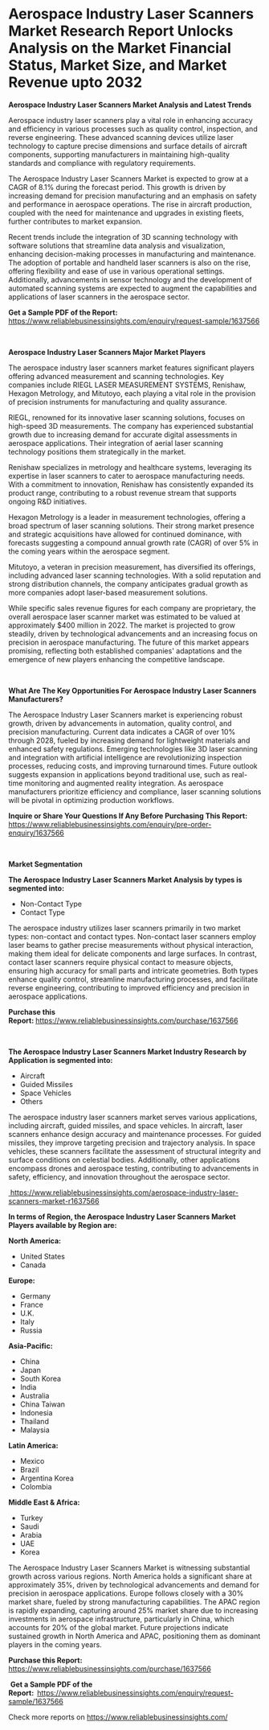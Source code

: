 <p><h1>Aerospace Industry Laser Scanners Market Research Report Unlocks Analysis on the Market Financial Status, Market Size, and Market Revenue upto 2032</h1></p><p><strong>Aerospace Industry Laser Scanners Market Analysis and Latest Trends</strong></p>
<p><p>Aerospace industry laser scanners play a vital role in enhancing accuracy and efficiency in various processes such as quality control, inspection, and reverse engineering. These advanced scanning devices utilize laser technology to capture precise dimensions and surface details of aircraft components, supporting manufacturers in maintaining high-quality standards and compliance with regulatory requirements.</p><p>The Aerospace Industry Laser Scanners Market is expected to grow at a CAGR of 8.1% during the forecast period. This growth is driven by increasing demand for precision manufacturing and an emphasis on safety and performance in aerospace operations. The rise in aircraft production, coupled with the need for maintenance and upgrades in existing fleets, further contributes to market expansion.</p><p>Recent trends include the integration of 3D scanning technology with software solutions that streamline data analysis and visualization, enhancing decision-making processes in manufacturing and maintenance. The adoption of portable and handheld laser scanners is also on the rise, offering flexibility and ease of use in various operational settings. Additionally, advancements in sensor technology and the development of automated scanning systems are expected to augment the capabilities and applications of laser scanners in the aerospace sector.</p></p>
<p><strong>Get a Sample PDF of the Report:&nbsp;</strong> <a href="https://www.reliablebusinessinsights.com/enquiry/request-sample/1637566?utm_campaign=2190&utm_medium=2&utm_source=Github&utm_content=ia&utm_term=23032025&utm_id=aerospace-industry-laser-scanners">https://www.reliablebusinessinsights.com/enquiry/request-sample/1637566</a></p>
<p>&nbsp;</p>
<p><strong>Aerospace Industry Laser Scanners Major Market Players</strong></p>
<p><p>The aerospace industry laser scanners market features significant players offering advanced measurement and scanning technologies. Key companies include RIEGL LASER MEASUREMENT SYSTEMS, Renishaw, Hexagon Metrology, and Mitutoyo, each playing a vital role in the provision of precision instruments for manufacturing and quality assurance.</p><p>RIEGL, renowned for its innovative laser scanning solutions, focuses on high-speed 3D measurements. The company has experienced substantial growth due to increasing demand for accurate digital assessments in aerospace applications. Their integration of aerial laser scanning technology positions them strategically in the market.</p><p>Renishaw specializes in metrology and healthcare systems, leveraging its expertise in laser scanners to cater to aerospace manufacturing needs. With a commitment to innovation, Renishaw has consistently expanded its product range, contributing to a robust revenue stream that supports ongoing R&D initiatives.</p><p>Hexagon Metrology is a leader in measurement technologies, offering a broad spectrum of laser scanning solutions. Their strong market presence and strategic acquisitions have allowed for continued dominance, with forecasts suggesting a compound annual growth rate (CAGR) of over 5% in the coming years within the aerospace segment.</p><p>Mitutoyo, a veteran in precision measurement, has diversified its offerings, including advanced laser scanning technologies. With a solid reputation and strong distribution channels, the company anticipates gradual growth as more companies adopt laser-based measurement solutions.</p><p>While specific sales revenue figures for each company are proprietary, the overall aerospace laser scanner market was estimated to be valued at approximately $400 million in 2022. The market is projected to grow steadily, driven by technological advancements and an increasing focus on precision in aerospace manufacturing. The future of this market appears promising, reflecting both established companies' adaptations and the emergence of new players enhancing the competitive landscape.</p></p>
<p>&nbsp;</p>
<p><strong>What Are The Key Opportunities For Aerospace Industry Laser Scanners Manufacturers?</strong></p>
<p><p>The Aerospace Industry Laser Scanners market is experiencing robust growth, driven by advancements in automation, quality control, and precision manufacturing. Current data indicates a CAGR of over 10% through 2028, fueled by increasing demand for lightweight materials and enhanced safety regulations. Emerging technologies like 3D laser scanning and integration with artificial intelligence are revolutionizing inspection processes, reducing costs, and improving turnaround times. Future outlook suggests expansion in applications beyond traditional use, such as real-time monitoring and augmented reality integration. As aerospace manufacturers prioritize efficiency and compliance, laser scanning solutions will be pivotal in optimizing production workflows.</p></p>
<p><strong>Inquire or Share Your Questions If Any Before Purchasing This Report:</strong> <a href="https://www.reliablebusinessinsights.com/enquiry/pre-order-enquiry/1637566?utm_campaign=2190&utm_medium=2&utm_source=Github&utm_content=ia&utm_term=23032025&utm_id=aerospace-industry-laser-scanners">https://www.reliablebusinessinsights.com/enquiry/pre-order-enquiry/1637566</a></p>
<p>&nbsp;</p>
<p><strong>Market Segmentation</strong></p>
<p><strong>The Aerospace Industry Laser Scanners Market Analysis by types is segmented into:</strong></p>
<p><ul><li>Non-Contact Type</li><li>Contact Type</li></ul></p>
<p><p>The aerospace industry utilizes laser scanners primarily in two market types: non-contact and contact types. Non-contact laser scanners employ laser beams to gather precise measurements without physical interaction, making them ideal for delicate components and large surfaces. In contrast, contact laser scanners require physical contact to measure objects, ensuring high accuracy for small parts and intricate geometries. Both types enhance quality control, streamline manufacturing processes, and facilitate reverse engineering, contributing to improved efficiency and precision in aerospace applications.</p></p>
<p><strong>Purchase this Report:&nbsp;</strong><a href="https://www.reliablebusinessinsights.com/purchase/1637566?utm_campaign=2190&utm_medium=2&utm_source=Github&utm_content=ia&utm_term=23032025&utm_id=aerospace-industry-laser-scanners">https://www.reliablebusinessinsights.com/purchase/1637566</a></p>
<p>&nbsp;</p>
<p><strong>The Aerospace Industry Laser Scanners Market Industry Research by Application is segmented into:</strong></p>
<p><ul><li>Aircraft</li><li>Guided Missiles</li><li>Space Vehicles</li><li>Others</li></ul></p>
<p><p>The aerospace industry laser scanners market serves various applications, including aircraft, guided missiles, and space vehicles. In aircraft, laser scanners enhance design accuracy and maintenance processes. For guided missiles, they improve targeting precision and trajectory analysis. In space vehicles, these scanners facilitate the assessment of structural integrity and surface conditions on celestial bodies. Additionally, other applications encompass drones and aerospace testing, contributing to advancements in safety, efficiency, and innovation throughout the aerospace sector.</p></p>
<p><a href="https://www.reliablebusinessinsights.com/aerospace-industry-laser-scanners-market-r1637566?utm_campaign=2190&utm_medium=2&utm_source=Github&utm_content=ia&utm_term=23032025&utm_id=aerospace-industry-laser-scanners">&nbsp;https://www.reliablebusinessinsights.com/aerospace-industry-laser-scanners-market-r1637566</a></p>
<p><strong>In terms of Region, the Aerospace Industry Laser Scanners Market Players available by Region are:</strong></p>
<p>
    <p> <strong> North America: </strong>
        <ul>
            <li>United States</li>
            <li>Canada</li>
        </ul>
        </p> 
    <p> <strong> Europe: </strong>
        <ul>
            <li>Germany</li>
            <li>France</li>
            <li>U.K.</li>
            <li>Italy</li>
            <li>Russia</li>
        </ul>
        </p> 
    <p> <strong> Asia-Pacific: </strong>
        <ul>
            <li>China</li>
            <li>Japan</li>
            <li>South Korea</li>
            <li>India</li>
            <li>Australia</li>
            <li>China Taiwan</li>
            <li>Indonesia</li>
            <li>Thailand</li>
            <li>Malaysia</li>
        </ul>
        </p> 
    <p> <strong> Latin America: </strong>
        <ul>
            <li>Mexico</li>
            <li>Brazil</li>
            <li>Argentina Korea</li>
            <li>Colombia</li>
        </ul>
        </p> 
    <p> <strong> Middle East & Africa: </strong>
        <ul>
            <li>Turkey</li>
            <li>Saudi</li>
            <li>Arabia</li>
            <li>UAE</li>
            <li>Korea</li>
        </ul>
    </p>
    </p>
<p><p>The Aerospace Industry Laser Scanners Market is witnessing substantial growth across various regions. North America holds a significant share at approximately 35%, driven by technological advancements and demand for precision in aerospace applications. Europe follows closely with a 30% market share, fueled by strong manufacturing capabilities. The APAC region is rapidly expanding, capturing around 25% market share due to increasing investments in aerospace infrastructure, particularly in China, which accounts for 20% of the global market. Future projections indicate sustained growth in North America and APAC, positioning them as dominant players in the coming years.</p></p>
<p><strong>Purchase this Report: </strong><a href="https://www.reliablebusinessinsights.com/purchase/1637566?utm_campaign=2190&utm_medium=2&utm_source=Github&utm_content=ia&utm_term=23032025&utm_id=aerospace-industry-laser-scanners">https://www.reliablebusinessinsights.com/purchase/1637566</a></p>
<p>&nbsp;<strong>Get a Sample PDF of the Report:&nbsp;&nbsp;</strong><a href="https://www.reliablebusinessinsights.com/enquiry/request-sample/1637566?utm_campaign=2190&utm_medium=2&utm_source=Github&utm_content=ia&utm_term=23032025&utm_id=aerospace-industry-laser-scanners">https://www.reliablebusinessinsights.com/enquiry/request-sample/1637566</a></p>
<p><strong></strong></p>
<p>Check more reports on <a href="https://www.reliablebusinessinsights.com/?utm_campaign=2190&utm_medium=2&utm_source=Github&utm_content=ia&utm_term=23032025&utm_id=aerospace-industry-laser-scanners">https://www.reliablebusinessinsights.com/</a></p>